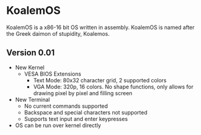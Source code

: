 # KoalemOS
KoalemOS is a x86-16 bit OS written in assembly. KoalemOS is named after the Greek daimon of stupidity, Koalemos.
## Version 0.01
- New Kernel
    - VESA BIOS Extensions
        - Text Mode: 80x32 character grid, 2 supported colors
        - VGA Mode: 320p, 16 colors. No shape functions, only allows for drawing pixel by pixel and filling screen
- New Terminal
    - No current commands supported
    - Backspace and special characters not supported
    - Supports text input and enter keypresses
- OS can be run over kernel directly